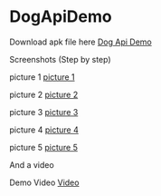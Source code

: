 # DogApiDemo

Download apk file here [Dog Api Demo](apk/dogapi.apk)

Screenshots (Step by step)

 picture 1 [picture 1](Screenshots/1.png)
 
 picture 2 [picture 2](Screenshots/2.png)
 
 picture 3 [picture 3](Screenshots/3.png)
 
 picture 4 [picture 4](Screenshots/4.png)
 
 picture 5 [picture 5](Screenshots/5.png)
 
 
And a video

 Demo Video [Video](Screenshots/video.mp4)

